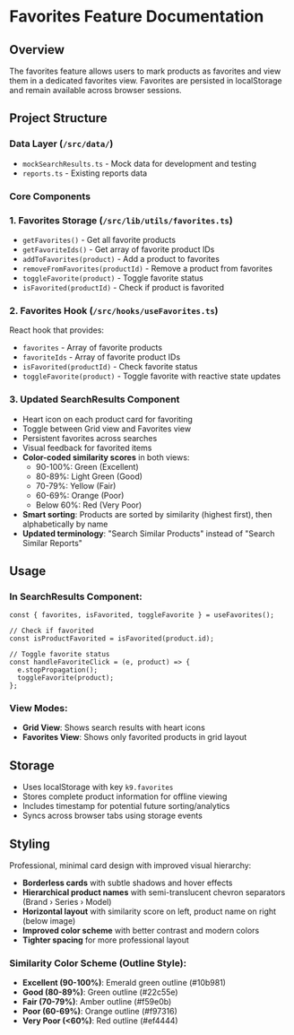 # Favorites Feature Documentation

## Overview
The favorites feature allows users to mark products as favorites and view them in a dedicated favorites view. Favorites are persisted in localStorage and remain available across browser sessions.

## Project Structure

### Data Layer (`/src/data/`)
- `mockSearchResults.ts` - Mock data for development and testing
- `reports.ts` - Existing reports data

### Core Components

### 1. Favorites Storage (`/src/lib/utils/favorites.ts`)
- `getFavorites()` - Get all favorite products
- `getFavoriteIds()` - Get array of favorite product IDs
- `addToFavorites(product)` - Add a product to favorites
- `removeFromFavorites(productId)` - Remove a product from favorites
- `toggleFavorite(product)` - Toggle favorite status
- `isFavorited(productId)` - Check if product is favorited

### 2. Favorites Hook (`/src/hooks/useFavorites.ts`)
React hook that provides:
- `favorites` - Array of favorite products
- `favoriteIds` - Array of favorite product IDs  
- `isFavorited(productId)` - Check favorite status
- `toggleFavorite(product)` - Toggle favorite with reactive state updates

### 3. Updated SearchResults Component
- Heart icon on each product card for favoriting
- Toggle between Grid view and Favorites view
- Persistent favorites across searches
- Visual feedback for favorited items
- **Color-coded similarity scores** in both views:
  - 90-100%: Green (Excellent)
  - 80-89%: Light Green (Good) 
  - 70-79%: Yellow (Fair)
  - 60-69%: Orange (Poor)
  - Below 60%: Red (Very Poor)
- **Smart sorting**: Products are sorted by similarity (highest first), then alphabetically by name
- **Updated terminology**: "Search Similar Products" instead of "Search Similar Reports"

## Usage

### In SearchResults Component:
```tsx
const { favorites, isFavorited, toggleFavorite } = useFavorites();

// Check if favorited
const isProductFavorited = isFavorited(product.id);

// Toggle favorite status
const handleFavoriteClick = (e, product) => {
  e.stopPropagation();
  toggleFavorite(product);
};
```

### View Modes:
- **Grid View**: Shows search results with heart icons
- **Favorites View**: Shows only favorited products in grid layout

## Storage
- Uses localStorage with key `k9.favorites`
- Stores complete product information for offline viewing
- Includes timestamp for potential future sorting/analytics
- Syncs across browser tabs using storage events

## Styling
Professional, minimal card design with improved visual hierarchy:
- **Borderless cards** with subtle shadows and hover effects
- **Hierarchical product names** with semi-translucent chevron separators (Brand › Series › Model)
- **Horizontal layout** with similarity score on left, product name on right (below image)
- **Improved color scheme** with better contrast and modern colors
- **Tighter spacing** for more professional layout

### Similarity Color Scheme (Outline Style):
- **Excellent (90-100%)**: Emerald green outline (#10b981)
- **Good (80-89%)**: Green outline (#22c55e)  
- **Fair (70-79%)**: Amber outline (#f59e0b)
- **Poor (60-69%)**: Orange outline (#f97316)
- **Very Poor (<60%)**: Red outline (#ef4444)